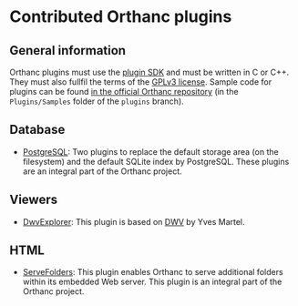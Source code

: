 # Contributed Orthanc plugins

## General information

Orthanc plugins must use the [plugin SDK](https://code.google.com/p/orthanc/source/browse/Plugins/OrthancCPlugin/OrthancCPlugin.h) and must be written in C or C++. They must also fullfil the terms of the [GPLv3 license](http://www.gnu.org/licenses/quick-guide-gplv3.en.html). Sample code for plugins can be found [in the official Orthanc repository](https://code.google.com/p/orthanc/source/browse/?name=default#hg%2FPlugins%2FSamples) (in the `Plugins/Samples` folder of the `plugins` branch).

## Database

* [PostgreSQL](https://code.google.com/p/orthanc-postgresql/): Two plugins to replace the default storage area (on the filesystem) and the default SQLite index by PostgreSQL. These plugins are an integral part of the Orthanc project.

## Viewers

* [DwvExplorer](https://github.com/ivmartel/DwvExplorer): This plugin is based on [DWV](https://github.com/ivmartel/dwv/wiki) by Yves Martel.

## HTML

* [ServeFolders](https://code.google.com/p/orthanc/source/browse/?name=default#hg%2FPlugins%2FSamples%2FServeFolders): This plugin enables Orthanc to serve additional folders within its embedded Web server. This plugin is an integral part of the Orthanc project.
